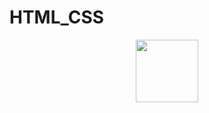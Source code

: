 # HTML_CSS
<div id="header" align="center">
  <img src="https://media.giphy.com/gifs/HostGator-webhosting-hostgator-webhost-fuJPZBIIqzbt1kAYVc" width="100"/>
</div>
